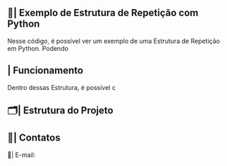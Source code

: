  ## 📑| Exemplo de Estrutura de Repetição com Python 

   Nesse código, é possível ver um exemplo de uma Estrutura de Repetição em Python. Podendo 

 ## | Funcionamento
  
  Dentro dessas Estrutura, é possível c
  
 ## 🗂️| Estrutura do Projeto



 ## 📱| Contatos

   📩| E-mail: 
 
